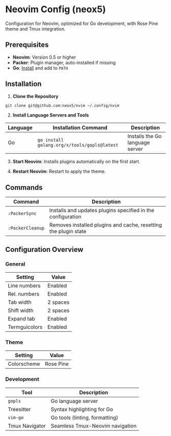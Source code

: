 # Neovim Config (neox5)

Configuration for Neovim, optimized for Go development, with Rose Pine theme and Tmux integration.

## Prerequisites

- **Neovim**: Version 0.5 or higher
- **Packer**: Plugin manager, auto-installed if missing
- **Go**: [Install](https://golang.org/dl/) and add to `PATH`

## Installation

1. **Clone the Repository**  

```bash
git clone git@github.com:neox5/nvim ~/.config/nvim
```

2. **Install Language Servers and Tools**

  | Language | Installation Command                                             | Description                           |
  |----------|------------------------------------------------------------------|---------------------------------------|
  | Go       | `go install golang.org/x/tools/gopls@latest`                     | Installs the Go language server       |

3. **Start Neovim**: Installs plugins automatically on the first start.

4. **Restart Neovim**: Restart to apply the theme.

## Commands

| Command           | Description                                                     |
|-------------------|-----------------------------------------------------------------|
| `:PackerSync`     | Installs and updates plugins specified in the configuration     |
| `:PackerCleanup`  | Removes installed plugins and cache, resetting the plugin state |

## Configuration Overview

### General

| Setting         | Value      |
|-----------------|------------|
| Line numbers    | Enabled    |
| Rel. numbers    | Enabled    |
| Tab width       | 2 spaces   |
| Shift width     | 2 spaces   |
| Expand tab      | Enabled    |
| Termguicolors   | Enabled    |

### Theme

| Setting      | Value     |
|--------------|-----------|
| Colorscheme  | Rose Pine |

### Development

| Tool          | Description                      |
|---------------|----------------------------------|
| `gopls`       | Go language server               |
| Treesitter    | Syntax highlighting for Go       |
| `vim-go`      | Go tools (linting, formatting)   |
| Tmux Navigator| Seamless Tmux-Neovim navigation  | 

